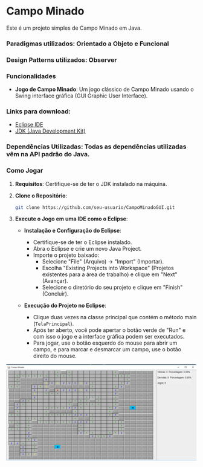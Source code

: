# Campo Minado

Este é um projeto simples de Campo Minado em Java.

### Paradigmas utilizados: Orientado a Objeto e Funcional

### Design Patterns utilizados: Observer

### Funcionalidades

- **Jogo de Campo Minado**: Um jogo clássico de Campo Minado usando o Swing interface gráfica (GUI Graphic User Interface).

### Links para download:
- [Eclipse IDE](https://www.eclipse.org/downloads/)
- [JDK (Java Development Kit)](https://www.oracle.com/java/technologies/javase-downloads.html)

### Dependências Utilizadas: Todas as dependências utilizadas vêm na API padrão do Java.

### Como Jogar

1. **Requisitos**: Certifique-se de ter o JDK instalado na máquina.
2. **Clone o Repositório**: 
    ```bash 
    git clone https://github.com/seu-usuario/CampoMinadoGUI.git 
    ```
3. **Execute o Jogo em uma IDE como o Eclipse**:

   - **Instalação e Configuração do Eclipse**:
      - Certifique-se de ter o Eclipse instalado.
      - Abra o Eclipse e crie um novo Java Project.
      - Importe o projeto baixado: 
        - Selecione "File" (Arquivo) -> "Import" (Importar).
        - Escolha "Existing Projects into Workspace" (Projetos existentes para a área de trabalho) e clique em "Next" (Avançar).
        - Selecione o diretório do seu projeto e clique em "Finish" (Concluir).

   - **Execução do Projeto no Eclipse**:
      - Clique duas vezes na classe principal que contém o método main (`TelaPrincipal`).
      - Após ter aberto, você pode apertar o botão verde de "Run" e com isso o jogo e a interface gráfica podem ser executados.
      - Para jogar, use o botão esquerdo do mouse para abrir um campo, e para marcar e desmarcar um campo, use o botão direito do mouse.

![CampoMinado](campo-minado.png)
